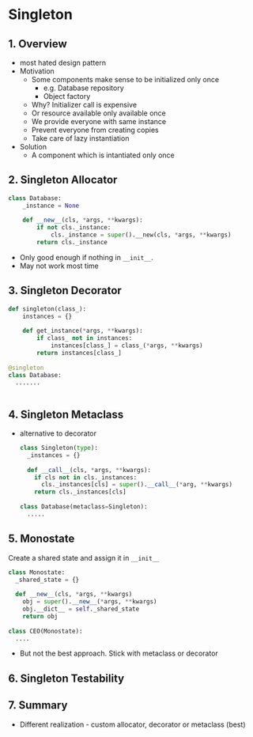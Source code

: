 # Singleton

## 1. Overview

- most hated design pattern
- Motivation
  - Some components make sense to be initialized only once
    - e.g. Database repository
    - Object factory
  - Why? Initializer call is expensive
  - Or resource available only available once
  - We provide everyone with same instance
  - Prevent everyone from creating copies
  - Take care of lazy instantiation
- Solution
  - A component which is intantiated only once



## 2. Singleton Allocator

```python
class Database:
	_instance = None
	
	def __new__(cls, *args, **kwargs):
		if not cls._instance:
			cls._instance = super().__new(cls, *args, **kwargs)
		return cls._instance
```

- Only good enough if nothing in `__init__`.
- May not work most time



## 3. Singleton Decorator

```python
def singleton(class_):
	instances = {}
	
	def get_instance(*args, **kwargs):
		if class_ not in instances:
			instances[class_] = class_(*args, **kwargs)
		return instances[class_]
 
@singleton
class Database:
  .......
  
```

## 4. Singleton Metaclass

- alternative to decorator

  ```python
  class Singleton(type):
    _instances = {}
    
    def __call__(cls, *args, **kwargs):
      if cls not in cls._instances:
        cls._instances[cls] = super().__call__(*arg, **kwargs)
      return cls._instances[cls]
    
  class Database(metaclass=Singleton):
    .....
  ```



## 5. Monostate

Create a shared state and assign it in `__init__`

```python
class Monostate:
  _shared_state = {}
  
  def __new__(cls, *args, **kwargs)
    obj = super().__new__(*args, **kwargs)
    obj.__dict__ = self._shared_state
    return obj
 
class CEO(Monostate):
  ....
```

- But not the best approach. Stick with metaclass or decorator



## 6. Singleton Testability

## 7. Summary

- Different realization - custom allocator, decorator or metaclass (best)

